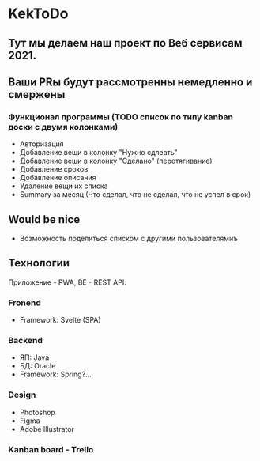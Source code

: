 # KekToDo
## Тут мы делаем наш проект по Веб сервисам 2021. 
## Ваши PRы будут рассмотренны немедленно и смержены

### Функционал программы (TODO список по типу kanban доски с двумя колонками)
- Авторизация
- Добавление вещи в колонку "Нужно сдлеать"
- Добавление вещи в колонку "Сделано" (перетягивание)
- Добавление сроков
- Добавление описания
- Удаление вещи их списка
- Summary за месяц (Что сделал, что не сделал, что не успел в срок)
## Would be nice
- Возможность поделиться списком с другими пользователямиъ


## Технологии
Приложение - PWA, BE - REST API.
### Fronend
- Framework: Svelte (SPA)
### Backend
- ЯП: Java
- БД: Oracle
- Framework: Spring?...
### Design
- Photoshop
- Figma
- Adobe Illustrator
### Kanban board - Trello
